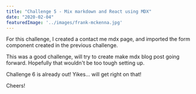 ```yaml
---
title: "Challenge 5 - Mix markdown and React using MDX"
date: "2020-02-04"
featuredImage: '../images/frank-mckenna.jpg'
---
```



For this challenge, I created a contact me mdx page, and imported the form component created 
in the previous challenge.

This was a good challenge, will try to create make mdx blog post going forward. Hopefully that wouldn't
be too tough setting up.

Challenge 6 is already out! Yikes... will get right on that! 

Cheers!